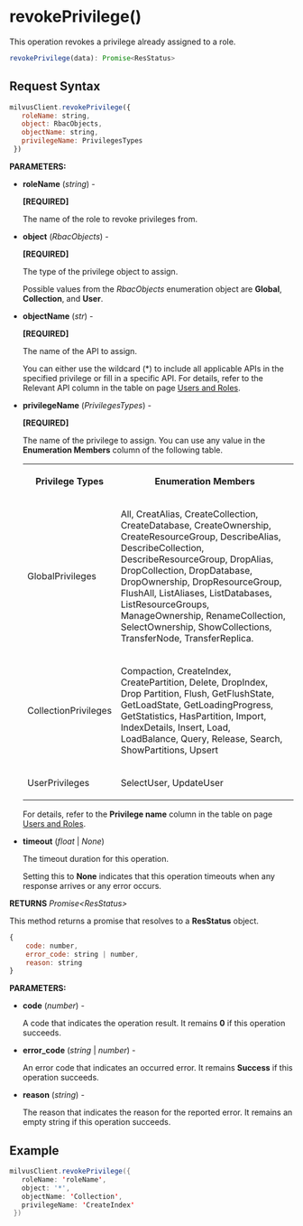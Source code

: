 # revokePrivilege()

This operation revokes a privilege already assigned to a role.

```javascript
revokePrivilege(data): Promise<ResStatus>
```

## Request Syntax

```javascript
milvusClient.revokePrivilege({
   roleName: string,
   object: RbacObjects,
   objectName: string,
   privilegeName: PrivilegesTypes
 })
```

**PARAMETERS:**

- **roleName** (*string*) -

    **[REQUIRED]**

    The name of the role to revoke privileges from.

- **object** (*RbacObjects*) -

    **[REQUIRED]**

    The type of the privilege object to assign. 

    Possible values from the *RbacObjects* enumeration object are **Global**, **Collection**, and **User**.

- **objectName** (*str*) - 

    **[REQUIRED]**

    The name of the API to assign. 

    You can either use the wildcard (*) to include all applicable APIs in the specified privilege or fill in a specific API. For details, refer to the Relevant API column in the table on page [Users and Roles](https://milvus.io/docs/users_and_roles.md).

- **privilegeName** (*PrivilegesTypes*) -

    **[REQUIRED]**

    The name of the privilege to assign. You can use any value in the **Enumeration Members** column of the following table.

    <table>
       <tr>
         <th><p>Privilege Types</p></th>
         <th><p>Enumeration Members</p></th>
       </tr>
       <tr>
         <td><p>GlobalPrivileges<br/></p></td>
         <td><p>All, CreatAlias, CreateCollection, CreateDatabase, CreateOwnership, CreateResourceGroup, DescribeAlias, DescribeCollection, DescribeResourceGroup, DropAlias, DropCollection, DropDatabase, DropOwnership, DropResourceGroup, FlushAll, ListAliases, ListDatabases, ListResourceGroups, ManageOwnership, RenameCollection, SelectOwnership, ShowCollections, TransferNode, TransferReplica.</p></td>
       </tr>
       <tr>
         <td><p>CollectionPrivileges</p></td>
         <td><p>Compaction, CreateIndex, CreatePartition, Delete, DropIndex, Drop Partition, Flush, GetFlushState, GetLoadState, GetLoadingProgress, GetStatistics, HasPartition, Import, IndexDetails, Insert, Load, LoadBalance, Query, Release, Search, ShowPartitions, Upsert</p></td>
       </tr>
       <tr>
         <td><p>UserPrivileges</p></td>
         <td><p>SelectUser, UpdateUser</p></td>
       </tr>
    </table>

    For details, refer to the **Privilege name** column in the table on page [Users and Roles](https://milvus.io/docs/users_and_roles.md).

- **timeout** (*float* | *None*)  

    The timeout duration for this operation. 

    Setting this to **None** indicates that this operation timeouts when any response arrives or any error occurs.

**RETURNS** *Promise\<ResStatus>*

This method returns a promise that resolves to a **ResStatus** object.

```javascript
{
    code: number,
    error_code: string | number,
    reason: string
}
```

**PARAMETERS:**

- **code** (*number*) -

    A code that indicates the operation result. It remains **0** if this operation succeeds.

- **error_code** (*string* | *number*) -

    An error code that indicates an occurred error. It remains **Success** if this operation succeeds. 

- **reason** (*string*) - 

    The reason that indicates the reason for the reported error. It remains an empty string if this operation succeeds.

## Example

```java
milvusClient.revokePrivilege({
   roleName: 'roleName',
   object: '*',
   objectName: 'Collection',
   privilegeName: 'CreateIndex'
 })
```

